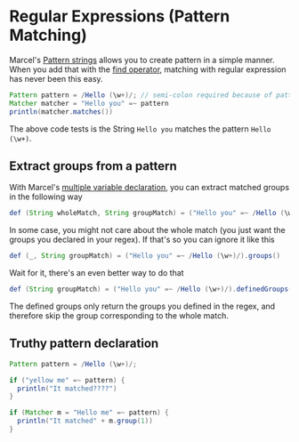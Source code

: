 # Regular Expressions (Pattern Matching)

Marcel's [Pattern strings](../language-specification/syntax/literal-values.md#pattern-strings)
allows you to create pattern in a simple manner. When you add that with the [find operator](../language-specification/operators/find.md),
matching with regular expression has never been this easy.

````java
Pattern pattern = /Hello (\w+)/; // semi-colon required because of pattern flags
Matcher matcher = "Hello you" =~ pattern
println(matcher.matches())
````

The above code tests is the String `Hello you` matches the pattern `Hello (\w+)`.

## Extract groups from a pattern
With Marcel's [multiple variable declaration](../language-specification/variables.md#multiple-declarations), you can extract
matched groups in the following way

````java
def (String wholeMatch, String groupMatch) = ("Hello you" =~ /Hello (\w+)/).groups() // method from the Marcel Development Kit
````

In some case, you might not care about the whole match (you just want the groups you declared in your regex).
If that's so you can ignore it like this

````java
def (_, String groupMatch) = ("Hello you" =~ /Hello (\w+)/).groups()
````

Wait for it, there's an even better way to do that
````java
def (String groupMatch) = ("Hello you" =~ /Hello (\w+)/).definedGroups()
````

The defined groups only return the groups you defined in the regex, and therefore skip the group corresponding to the whole match.

## Truthy pattern declaration

```java
Pattern pattern = /Hello (\w+)/;

if ("yellow me" =~ pattern) {
  println("It matched????")
}

if (Matcher m = "Hello me" =~ pattern) {
  println("It matched" + m.group(1))
}
```